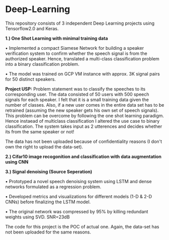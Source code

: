 # Deep-Learning
This repository consists of 3 independent Deep Learning projects using Tensorflow2.0 and Keras.

**1.) One Shot Learning with minimal training data**

•	Implemented a compact Siamese Network for building a speaker verification system to confirm whether the speech signal is from the authorized speaker. Hence, translated a multi-class classification problem into a binary classification problem.

•	The model was trained on GCP VM instance with approx. 3K signal pairs for 50 distinct speakers.

**Project USP:** Problem statement was to classify the speeches to its corresponding user. The data consisted of 50 users with 500 speech signals for each speaker. I felt that it is a small training data given the number of classes. Also, if a new user comes in the entire data set has to be retrained (assuming the new speaker gets his own set of speech signals).
This problem can be overcome by following the one shot learning paradigm. Hence instaead of multiclass classification I altered the use case to binary classification. The system takes input as 2 utterences and decides whether its from the same speaker or not!

The data has not been uploaded because of confidentiality reasons (I don't own the right to upload the data-set).

**2.) Cifar10 image recogonition and classification with data augmentation using CNN**

**3.) Signal denoising (Source Seperation)**

•	Prototyped a novel speech denoising system using LSTM and dense networks formulated as a regression problem.

•	Developed metrics and visualizations for different models (1-D & 2-D CNNs) before finalizing the LSTM model.

•	The original network was compressed by 95% by killing redundant weights using SVD. SNR=23dB

The code for this project is the POC of actual one. Again, the data-set has not been uploaded for the same reasons.
